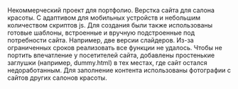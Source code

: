 Некоммерческий проект для портфолио. Верстка сайта для салона красоты. С адаптивом для мобильных устройств и небольшим количеством скриптов js. Для создания были также использованы готовые шаблоны, встроенные и вручную подстроенные под потребности сайта. Например, две версии слайдеров. Из-за ограниченных сроков реализовать все функции не удалось. Чтобы не портить впечатление у посетителей сайта, добавлены простенькие заглушки (например, dummy.html) в тех местах, где сайт остался недоработанным.
Для заполнение контента использованы фотографии с сайтов других салонов красоты.
